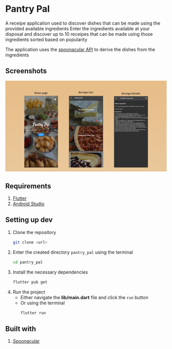 # Pantry Pal

A receipe application used to discover dishes that can be made using 
the provided available ingredients
Enter the ingredients available at your disposal and discover up to 10
receipes that can be made using those ingredients sorted based on popularity

The application uses the [spoonacular API](https://spoonacular.com/food-api) to derive the dishes from the ingredients

## Screenshots
![Screenshot](./Screenshots.png)

## Requirements
1. [Flutter](https://docs.flutter.dev/get-started/install)
2. [Android Studio](https://developer.android.com/codelabs/basic-android-kotlin-compose-install-android-studio)
   
## Setting up dev
1. Clone the repository
    ```bash
    git clone <url>
    ```
2. Enter the created directory `pantry_pal` using the terminal
   ```bash
   cd pantry_pal
   ```
3. Install the necessary dependencies
   ```bash
   flutter pub get
   ```
4. Run the project
   - Either navigate the **lib/main.dart** file and click the `run` button
   - Or using the terminal
     ```bash
     flutter run
     ```

## Built with
1. [Spoonacular](https://spoonacular.com/food-api)
